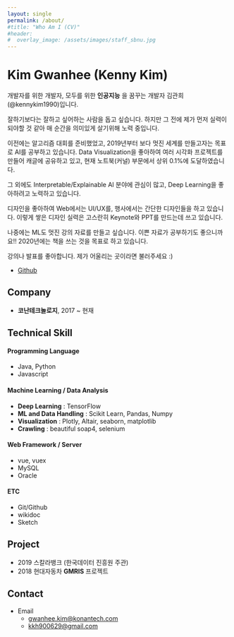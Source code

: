 ```yaml
---
layout: single
permalink: /about/
#title: "Who Am I (CV)"
#header:
#  overlay_image: /assets/images/staff_sbnu.jpg
---
```


# Kim Gwanhee (Kenny Kim)
개발자를 위한 개발자, 모두를 위한 **인공지능** 을 꿈꾸는 개발자 김관희(@kennykim1990)입니다.

잘하기보다는 잘하고 싶어하는 사람을 돕고 싶습니다.
하지만 그 전에 제가 먼저 실력이 되야할 것 같아 매 순간을 의미있게 살기위해 노력 중입니다.

이전에는 알고리즘 대회를 준비했었고, 2019년부터 보다 멋진 세계를 만들고자는 목표로 AI를 공부하고 있습니다.
Data Visualization을 좋아하여 여러 시각화 프로젝트를 만들어 캐글에 공유하고 있고, 현재 노트북(커널) 부문에서 상위 0.1%에 도달하였습니다.

그 외에도 Interpretable/Explainable AI 분야에 관심이 많고, Deep Learning을 좋아하려고 노력하고 있습니다.

디자인을 좋아하여 Web에서는 UI/UX를, 행사에서는 간단한 디자인들을 하고 있습니다. 이렇게 쌓은 디자인 실력은 고스란히 Keynote와 PPT를 만드는데 쓰고 있습니다.

나중에는 ML도 멋진 강의 자료를 만들고 싶습니다. 이쁜 자료가 공부하기도 좋으니까요!! 2020년에는 책을 쓰는 것을 목표로 하고 있습니다.

강의나 발표를 좋아합니다. 제가 어울리는 곳이라면 불러주세요 :)

- [Github](https://github.com/kennykim1990)

## Company

- **코난테크놀로지**, 2017 ~ 현재

## Technical Skill

#### Programming Language

- Java, Python
- Javascript

#### Machine Learning / Data Analysis

- **Deep Learning** : TensorFlow
- **ML and Data Handling** : Scikit Learn, Pandas, Numpy
- **Visualization** : Plotly, Altair, seaborn, matplotlib
- **Crawling** : beautiful soap4, selenium

#### Web Framework / Server

- vue, vuex
- MySQL
- Oracle

#### ETC

- Git/Github
- wikidoc
- Sketch

## Project

- 2019 스칼라뱅크 (한국데이터 진흥원 주관)
- 2018 현대자동차 **GMRIS** 프로젝트


## Contact

- Email
  - gwanhee.kim@konantech.com
  - kkh900629@gmail.com